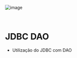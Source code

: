 ![image](https://user-images.githubusercontent.com/83096774/196300456-922785f4-fc95-4802-8876-892639aca8e9.png)

</br>
<h1>JDBC DAO</h1>

<ul>
  <li>Utilização do JDBC com DAO</li> 
</ul>
</br>
